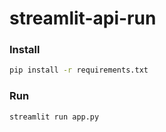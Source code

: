 # streamlit-api-run

### Install

```bash
pip install -r requirements.txt
```

### Run

```bash
streamlit run app.py
```
